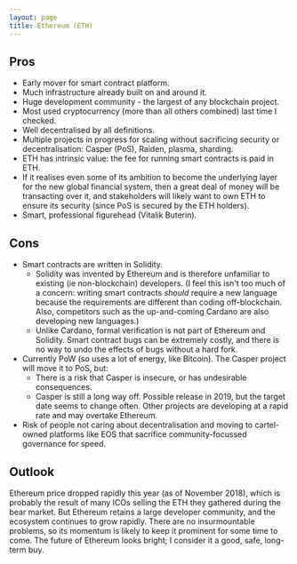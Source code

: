 ```yaml
---
layout: page
title: Ethereum (ETH)
---
```


Pros
----
* Early mover for smart contract platform.
* Much infrastructure already built on and around it.
* Huge development community - the largest of any blockchain project.
* Most used cryptocurrency (more than all others combined) last time I checked.
* Well decentralised by all definitions.
* Multiple projects in progress for scaling without sacrificing security or
  decentralisation: Casper (PoS), Raiden, plasma, sharding.
* ETH has intrinsic value: the fee for running smart contracts is paid in ETH.
* If it realises even some of its ambition to become the underlying layer for
  the new global financial system, then a great deal of money will be
  transacting over it, and stakeholders will likely want to own ETH to ensure
  its security (since PoS is secured by the ETH holders).
* Smart, professional figurehead (Vitalik Buterin).

Cons
----
* Smart contracts are written in Solidity.
  - Solidity was invented by Ethereum and is therefore unfamiliar to existing
    (ie non-blockchain) developers. (I feel this isn't too much of a concern:
    writing smart contracts *should* require a new language because the
    requirements are different than coding off-blockchain. Also, competitors
    such as the up-and-coming Cardano are also developing new languages.)
  - Unlike Cardano, formal verification is not part of Ethereum and Solidity.
    Smart contract bugs can be extremely costly, and there is no way to undo
    the effects of bugs without a hard fork.
* Currently PoW (so uses a lot of energy, like Bitcoin). The Casper project
  will move it to PoS, but:
  - There is a risk that Casper is insecure, or has undesirable consequences.
  - Casper is still a long way off. Possible release in 2019, but the target
    date seems to change often. Other projects are developing at a rapid rate
    and may overtake Ethereum.
* Risk of people not caring about decentralisation and moving to cartel-owned
  platforms like EOS that sacrifice community-focussed governance for speed.

Outlook
-------
Ethereum price dropped rapidly this year (as of November 2018), which is
probably the result of many ICOs selling the ETH they gathered during the bear
market. But Ethereum retains a large developer community, and the ecosystem
continues to grow rapidly. There are no insurmountable problems, so its
momentum is likely to keep it prominent for some time to come. The future of
Ethereum looks bright; I consider it a good, safe, long-term buy.
